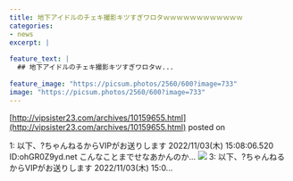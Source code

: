 ```yaml
---
title: 地下アイドルのチェキ撮影キツすぎワロタｗｗｗｗｗｗｗｗｗｗｗｗ
categories:
- news
excerpt: |
  
feature_text: |
  ## 地下アイドルのチェキ撮影キツすぎワロタｗ...
  
feature_image: "https://picsum.photos/2560/600?image=733"
image: "https://picsum.photos/2560/600?image=733"
---
```


[http://vipsister23.com/archives/10159655.html](http://vipsister23.com/archives/10159655.html)
posted on 

<!--more-->

1: 以下、?ちゃんねるからVIPがお送りします 2022/11/03(木) 15:08:06.520 ID:ohGR0Z9yd.net こんなことまでせなあかんのか… ![](https://livedoor.blogimg.jp/vipsister23/imgs/7/f/7fd06b8b.jpg) 3: 以下、?ちゃんねるからVIPがお送りします 2022/11/03(木) 15:0...

